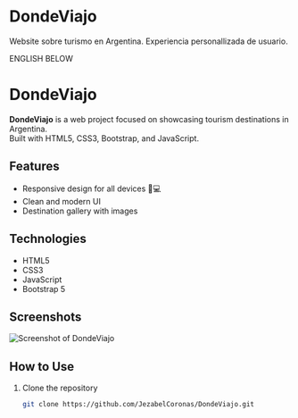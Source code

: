 # DondeViajo
Website sobre turismo en Argentina. Experiencia personallizada de usuario.

ENGLISH BELOW

# DondeViajo

**DondeViajo** is a web project focused on showcasing tourism destinations in Argentina.  
Built with HTML5, CSS3, Bootstrap, and JavaScript.

## Features
- Responsive design for all devices 📱💻
- Clean and modern UI
- Destination gallery with images

## Technologies
- HTML5
- CSS3
- JavaScript
- Bootstrap 5

## Screenshots
![Screenshot of DondeViajo](./img/screenshot.png)

## How to Use
1. Clone the repository  
   ```bash
   git clone https://github.com/JezabelCoronas/DondeViajo.git
